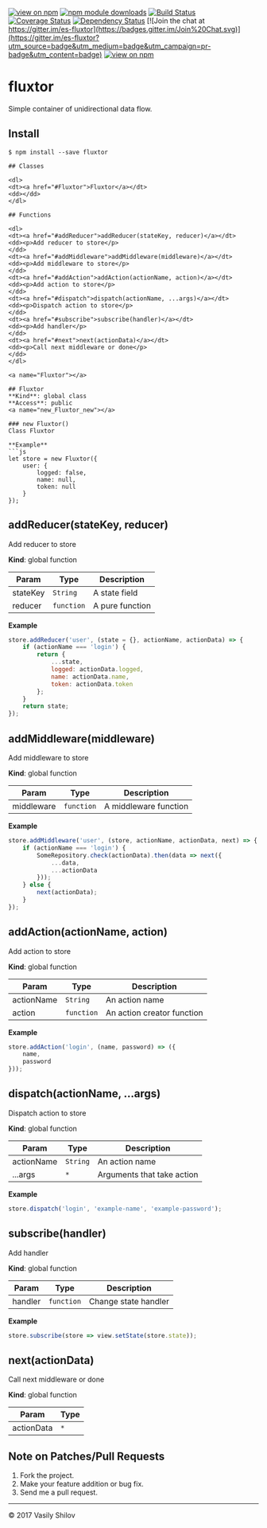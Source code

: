 [![view on npm](http://img.shields.io/npm/v/fluxtor.svg)](https://www.npmjs.org/package/fluxtor)
[![npm module downloads](http://img.shields.io/npm/dt/fluxtor.svg)](https://www.npmjs.org/package/fluxtor)
[![Build Status](https://travis-ci.org/shcoder-ru/fluxtor.svg?branch=master)](https://travis-ci.org/shcoder-ru/fluxtor)
[![Coverage Status](https://coveralls.io/repos/github/shcoder-ru/fluxtor/badge.svg?branch=master)](https://coveralls.io/github/shcoder-ru/fluxtor?branch=master)
[![Dependency Status](https://david-dm.org/shcoder-ru/fluxtor.svg)](https://david-dm.org/shcoder-ru/fluxtor)
[![Join the chat at https://gitter.im/es-fluxtor](https://badges.gitter.im/Join%20Chat.svg)](https://gitter.im/es-fluxtor?utm_source=badge&utm_medium=badge&utm_campaign=pr-badge&utm_content=badge)
[![view on npm](http://img.shields.io/npm/v/fluxtor.svg)](https://www.npmjs.org/package/fluxtor)

# fluxtor
Simple container of unidirectional data flow.

## Install

```
$ npm install --save fluxtor

## Classes

<dl>
<dt><a href="#Fluxtor">Fluxtor</a></dt>
<dd></dd>
</dl>

## Functions

<dl>
<dt><a href="#addReducer">addReducer(stateKey, reducer)</a></dt>
<dd><p>Add reducer to store</p>
</dd>
<dt><a href="#addMiddleware">addMiddleware(middleware)</a></dt>
<dd><p>Add middleware to store</p>
</dd>
<dt><a href="#addAction">addAction(actionName, action)</a></dt>
<dd><p>Add action to store</p>
</dd>
<dt><a href="#dispatch">dispatch(actionName, ...args)</a></dt>
<dd><p>Dispatch action to store</p>
</dd>
<dt><a href="#subscribe">subscribe(handler)</a></dt>
<dd><p>Add handler</p>
</dd>
<dt><a href="#next">next(actionData)</a></dt>
<dd><p>Call next middleware or done</p>
</dd>
</dl>

<a name="Fluxtor"></a>

## Fluxtor
**Kind**: global class  
**Access**: public  
<a name="new_Fluxtor_new"></a>

### new Fluxtor()
Class Fluxtor

**Example**  
```js
let store = new Fluxtor({
    user: {
        logged: false,
        name: null,
        token: null
    }
});
```
<a name="addReducer"></a>

## addReducer(stateKey, reducer)
Add reducer to store

**Kind**: global function  

| Param | Type | Description |
| --- | --- | --- |
| stateKey | <code>String</code> | A state field |
| reducer | <code>function</code> | A pure function |

**Example**  
```js
store.addReducer('user', (state = {}, actionName, actionData) => {
    if (actionName === 'login') {
        return {
            ...state,
            logged: actionData.logged,
            name: actionData.name,
            token: actionData.token
        };
    }
    return state;
});
```
<a name="addMiddleware"></a>

## addMiddleware(middleware)
Add middleware to store

**Kind**: global function  

| Param | Type | Description |
| --- | --- | --- |
| middleware | <code>function</code> | A middleware function |

**Example**  
```js
store.addMiddleware('user', (store, actionName, actionData, next) => {
    if (actionName === 'login') {
        SomeRepository.check(actionData).then(data => next({
            ...data,
            ...actionData
        }));
    } else {
        next(actionData);
    }
});
```
<a name="addAction"></a>

## addAction(actionName, action)
Add action to store

**Kind**: global function  

| Param | Type | Description |
| --- | --- | --- |
| actionName | <code>String</code> | An action name |
| action | <code>function</code> | An action creator function |

**Example**  
```js
store.addAction('login', (name, password) => ({
    name,
    password
}));
```
<a name="dispatch"></a>

## dispatch(actionName, ...args)
Dispatch action to store

**Kind**: global function  

| Param | Type | Description |
| --- | --- | --- |
| actionName | <code>String</code> | An action name |
| ...args | <code>\*</code> | Arguments that take action |

**Example**  
```js
store.dispatch('login', 'example-name', 'example-password');
```
<a name="subscribe"></a>

## subscribe(handler)
Add handler

**Kind**: global function  

| Param | Type | Description |
| --- | --- | --- |
| handler | <code>function</code> | Change state handler |

**Example**  
```js
store.subscribe(store => view.setState(store.state));
```
<a name="next"></a>

## next(actionData)
Call next middleware or done

**Kind**: global function  

| Param | Type |
| --- | --- |
| actionData | <code>\*</code> | 


## Note on Patches/Pull Requests

1. Fork the project.
2. Make your feature addition or bug fix.
3. Send me a pull request.

* * *

&copy; 2017 Vasily Shilov
